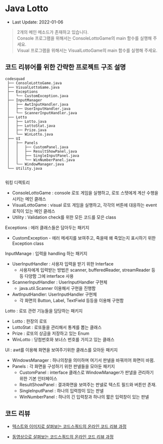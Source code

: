 # Java Lotto

- Last Update: 2022-01-06


> 2개의 메인 메소드가 존재하고 있습니다.\
> Console 프로그램을 위해서는 ConsoleLottoGame의 main 함수를 실행해 주세요.\
> Visual 프로그램을 위해서는 VisualLottoGame의 main 함수를 실행해 주세요.

## 코드 리뷰어를 위한 간략한 프로젝트 구조 설명

```
codesquad
 ├── ConsoleLottoGame.java
 ├── VisualLottoGame.java
 ├── Exceptions
 │   └── CustomException.java
 ├── InputManager
 │   ├── AwtInputHandler.java
 │   ├── UserInputHandler.java
 │   └── ScannerInputHandler.java
 ├── Lotto
 │   ├── Lotto.java
 │   ├── LottoStat.java
 │   ├── Prize.java
 │   └── WinLotto.java
 ├── UI
 │   ├── Panels
 │   │   ├── CustomPanel.java
 │   │   ├── ResultShowPanel.java
 │   │   ├── SingleInputPanel.java
 │   │   └── WinNumberPanel.java
 │   └── WindowManager.java
 └── Utility.java


```


워킹 디렉토리
- ConsoleLottoGame : console 로또 게임을 실행하고, 로또 스텟에게 계산 수행을 시키는 메인 클래스
- VisualLottoGame : visual 로또 게임을 실행하고, 각각의 버튼에 대응하는 event로직이 있는 메인 클레스
- Utility : Validation check를 위한 모든 코드를 모은 class

Exceptions : 에러 클래스들은 담아두는 패키지
- CustomException - 에러 메세지를 보여주고, 죽을때 왜 죽었는지 표시하기 위한 Exception class

InputManage : 입력을 handling 하는 패키지
- UserInputHandler : 사용자 입력을 받기 위한 Interface
  - 사용자에게 입력받는 방법은 scanner, bufferedReader, streamReader 등등 다양함 그에 interface 사용
- ScannerInputHandler : UserInputHandler 구현체
  - java.util.Scanner 이용해서 구현을 진행함
- AwtInputHandler: UserInputHandler 구현체
  - 각 화면의 Button, Label, TextField 등등을 이용해 구현함

Lotto : 로또 관련 기능들을 담당하는 패키지
- Lotto : 한장의 로또
- LottoStat : 로또들을 관리해서 통계를 뽑는 클래스
- Prize : 로또의 상금을 저장하고 있는 Enum
- WinLotto : 당첨번호와 보너스 번호를 가지고 있는 클래스

UI : awt를 이용해 화면을 보여주기위한 클래스를 모아둔 패키지
- WindowsManager : 하나의창을 의미하며 여기서 판넬을 바꿔끼어 화면이 바뀜.
- Panels : 각 화면을 구성하기 위한 판넬들을 모아둔 패키지
  - CustomPanel : interface 클래스로 WindowManager가 판낼을 관리하기 위한 기본 인터페이스
  - ResultShowPanel : 결과화면을 보여주는 판넬로 텍스트 필드와 버튼만 존재.
  - SingleInputPanel : 하나의 입력창이 있는 판넬
  - WinNumberPanel : 하나의 긴 입력창과 하나의 짧은 입력창이 있는 판넬

## 코드 리뷰

* [텍스트와 이미지로 살펴보는 코드스쿼드의 온라인 코드 리뷰 과정](https://github.com/code-squad/codesquad-docs/blob/master/codereview/README.md)

* [동영상으로 살펴보는 코드스쿼드의 온라인 코드 리뷰 과정](https://youtube.com/watch?v=lFinZfu3QO0&si=EnSIkaIECMiOmarE)
